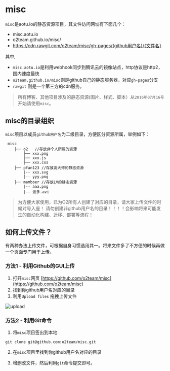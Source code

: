 # misc

`misc`是aotu.io的静态资源项目，其文件访问网址有下面几个：

- misc.aotu.io
- o2team.github.io/misc/
- https://cdn.rawgit.com/o2team/misc/gh-pages/{github用户名}/{文件名}


其中,

- `misc.aotu.io`是利用webhook同步到腾讯云的镜像站点，http协议是http2，国内速度最快
- `o2team.github.io/misc`则是github自己的静态服务器，对应`gh-pages`分支
- `rawgit` 则是一个第三方的cdn服务。

> 所有博客、其他项目涉及的静态资源(图片、样式、脚本）从`2016年07月16号`开始请使用`misc`。

## misc的目录组织

`misc`项目以成员`github用户名`为二级目录，方便区分资源所属，举例如下：

```
 misc
    ├── o2   //存放非个人所属的资源
        ├── xxx.png
        ├── xxx.js
        ├── xxx.css
    ├── pfan123 //存放高大师的静态资源
        |-- xxx.svg
        |-- yyy.png
    ├── mamboer //存放LV的静态资源
        |-- aaa.png
        |-- 波多.avi
```

> 为方便大家使用，已为O2所有人创建了对应的目录，请大家上传文件的时候对号入座！
> 请勿创建非github用户名的目录！！！！会影响将来可能发生的自动化构建、迁移、部署等流程！

## 如何上传文件？

有两种办法上传文件，可根据自身习惯选用其一。将来文件多了不方便的时候再做一个页面专门用于上传。

### 方法1 - 利用Github的GUI上传

1. 打开`misc`网页 [https://github.com/o2team/misc](https://github.com/o2team/misc)
2. 找到你github用户名对应的目录
3. 利用`Upload files` 拖拽上传文件

![upload](https://cdn.rawgit.com/o2team/misc/gh-pages/mamboer/Screen%20Shot%202016-07-16%20at%205.14.23%20PM.png)

### 方法2 - 利用Git命令

1. 将`misc`项目签出到本地

```
git clone git@github.com:o2team/misc.git
```

2. 在`misc`项目里找到你github用户名对应的目录

3. 增删改文件，然后利用`git`命令提交即可。


